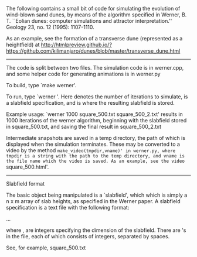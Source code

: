 The following contains a small bit of code for simulating the evolution of wind-blown sand dunes,
by means of the algorithm specified in
   Werner, B. T. ``Eolian dunes: computer simulations and attractor interpretation.''
   Geology 23, no. 12 (1995): 1107-1110.

As an example, see the formation of a transverse dune (represented as a heightfield) at
http://htmlpreview.github.io/?https://github.com/kilimanjaro/dunes/blob/master/transverse_dune.html

*****************

The code is split between two files. The simulation code is in werner.cpp,
and some helper code for generating animations is in werner.py

To build, type `make werner'.

To run, type `werner <n> <infile> <outfile>'. Here <n> denotes the number of iterations
to simulate, <infile> is a slabfield specification, and <outfile> is where the resulting slabfield
is stored.

Example usage:
	`werner 1000 square_500.txt square_500_2.txt'
results in 1000 iterations of the werner algorithm, beginning with the slabfield stored in square_500.txt,
and saving the final result in square_500_2.txt

Intermediate snapshots are saved in a temp directory, the path of which is displayed
when the simulation terminates. These may be converted to a video by the method
     `make_video(tmpdir,vname)'
in werner.py, where tmpdir is a string with the path to the temp directory, and vname
is the file name which the video is saved. As an example, see the video `square_500.html'.


*****************
Slabfield format

The basic object being manipulated is a `slabfield', which which is simply a n x m array
of slab heights, as specified in the Werner paper. A slabfield specification is a text file with
the following format:

<width> <height>
<row>
...
<row>

where <width>,<height> are integers specifying the dimension of the slabfield. There are <height>
<row>'s in the file, each of which consists of <width> integers, separated by spaces.

See, for example, square_500.txt
